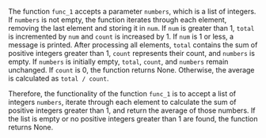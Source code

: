 The function `func_1` accepts a parameter `numbers`, which is a list of integers. If `numbers` is not empty, the function iterates through each element, removing the last element and storing it in `num`. If `num` is greater than 1, `total` is incremented by `num` and `count` is increased by 1. If `num` is 1 or less, a message is printed. After processing all elements, `total` contains the sum of positive integers greater than 1, `count` represents their count, and `numbers` is empty. If `numbers` is initially empty, `total`, `count`, and `numbers` remain unchanged. If `count` is 0, the function returns None. Otherwise, the average is calculated as `total / count`. 

Therefore, the functionality of the function `func_1` is to accept a list of integers `numbers`, iterate through each element to calculate the sum of positive integers greater than 1, and return the average of those numbers. If the list is empty or no positive integers greater than 1 are found, the function returns None.